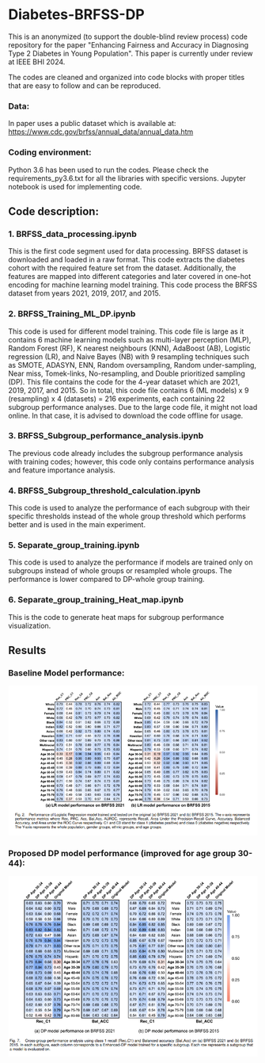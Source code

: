 # Diabetes-BRFSS-DP

This is an anonymized (to support the double-blind review process) code repository for the paper "Enhancing Fairness and Accuracy in Diagnosing Type 2 Diabetes in Young Population". 
This paper is currently under review at IEEE BHI 2024. 

The codes are cleaned and organized into code blocks with proper titles that are easy to follow and can be reproduced. 
### Data:
In paper uses a public dataset which is available at: https://www.cdc.gov/brfss/annual_data/annual_data.htm

### Coding environment:
Python 3.6 has been used to run the codes. Please check the requirements_py3.6.txt for all the libraries with specific versions. Jupyter notebook is used for implementing code. 

## Code description:
### 1. BRFSS_data_processing.ipynb
This is the first code segment used for data processing. BRFSS dataset is downloaded and loaded in a raw format. This code extracts the diabetes cohort with the required feature set from the dataset. Additionally, the features are mapped into different categories and later covered in one-hot encoding for machine learning model training. This code process the BRFSS dataset from years 2021, 2019, 2017, and 2015.

### 2. BRFSS_Training_ML_DP.ipynb
This code is used for different model training. This code file is large as it contains 6 machine learning models such as multi-layer perception (MLP), Random Forest (RF), K nearest neighbours (KNN), AdaBoost (AB), Logistic regression (LR), and Naive Bayes (NB) with 9 resampling techniques such as SMOTE, ADASYN, ENN, Random oversampling, Random under-sampling, Near miss, Tomek-links, No-resampling, and Double prioritized sampling (DP). This file contains the code for the 4-year dataset which are 2021, 2019, 2017, and 2015. So in total, this code file contains 6 (ML models) x 9 (resampling) x 4 (datasets) = 216 experiments, each containing 22 subgroup performance analyses. 
Due to the large code file, it might not load online. In that case, it is advised to download the code offline for usage. 

### 3. BRFSS_Subgroup_performance_analysis.ipynb
The previous code already includes the subgroup performance analysis with training codes; however, this code only contains performance analysis and feature importance analysis. 

### 4. BRFSS_Subgroup_threshold_calculation.ipynb
This code is used to analyze the performance of each subgroup with their specific thresholds instead of the whole group threshold which performs better and is used in the main experiment. 

### 5. Separate_group_training.ipynb
This code is used to analyze the performance if models are trained only on subgroups instead of whole groups or resampled whole groups. The performance is lower compared to DP-whole group training.

### 6. Separate_group_training_Heat_map.ipynb
This is the code to generate heat maps for subgroup performance visualization.

## Results

### Baseline Model performance:
![alt text](https://github.com/PiasTanmoy/Diabetes-BRFSS-DP/blob/main/BRFSS%20base%20model%20performance.png?raw=true)

### Proposed DP model performance (improved for age group 30-44):
![alt text](https://github.com/PiasTanmoy/Diabetes-BRFSS-DP/blob/main/BRFSS%20proposed%20DP%20model%20performance.png?raw=true)



